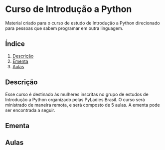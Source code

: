 # Curso de Introdução a Python
Material criado para o curso de estudo de Introdução a Python direcionado para pessoas que sabem programar em outra linguagem.

## Índice

1. [Descrição](#descrição)
2. [Ementa](#ementa)
3. [Aulas](#aulas)

## Descrição

Esse curso é destinado às mulheres inscritas no grupo de estudos de Introdução a Python organizado pelas PyLadies Brasil. O curso será ministrado de maneira remota, e será composto de 5 aulas. A ementa pode ser encontrada a seguir.

## Ementa

## Aulas
